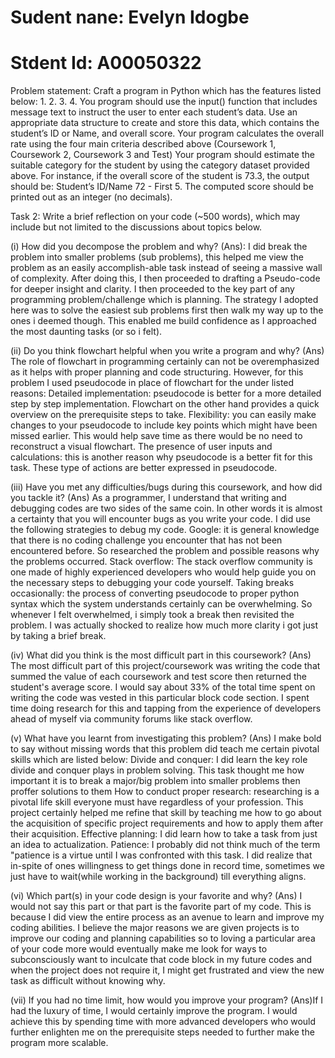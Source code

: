 # Sudent nane: Evelyn Idogbe 
# Stdent Id: A00050322

Problem statement: Craft a program in Python which has the features listed below: 1. 2. 3. 4. You program should use the input() function that includes message text to instruct the user to enter each student’s data. Use an appropriate data structure to create and store this data, which contains the student’s ID or Name, and overall score. Your program calculates the overall rate using the four main criteria described above (Coursework 1, Coursework 2, Coursework 3 and Test) Your program should estimate the suitable category for the student by using the category dataset provided above. For instance, if the overall score of the student is 73.3, the output should be: Student’s ID/Name 72 - First 5. The computed score should be printed out as an integer (no decimals).

Task 2: Write a brief reflection on your code (~500 words), which may include but not limited to the discussions about topics below.

(i) How did you decompose the problem and why? (Ans): I did break the problem into smaller problems (sub problems), this helped me view the problem as an easily accomplish-able task instead of seeing a massive wall of complexity. After doing this, I then proceeded to drafting a Pseudo-code for deeper insight and clarity. I then proceeded to the key part of any programming problem/challenge which is planning. The strategy I adopted here was to solve the easiest sub problems first then walk my way up to the ones i deemed though. This enabled me build confidence as I approached the most daunting tasks (or so i felt).

(ii) Do you think flowchart helpful when you write a program and why? (Ans) The role of flowchart in programming certainly can not be overemphasized as it helps with proper planning and code structuring. However, for this problem I used pseudocode in place of flowchart for the under listed reasons: Detailed implementation: pseudocode is better for a more detailed step by step implementation. Flowchart on the other hand provides a quick overview on the prerequisite steps to take. Flexibility: you can easily make changes to your pseudocode to include key points which might have been missed earlier. This would help save time as there would be no need to reconstruct a visual flowchart.
The presence of user inputs and calculations: this is another reason why pseudocode is a better fit for this task. These type of actions are better expressed in pseudocode.

(iii) Have you met any difficulties/bugs during this coursework, and how did you tackle it? (Ans) As a programmer, I understand that writing and debugging codes are two sides of the same coin. In other words it is almost a certainty that you will encounter bugs as you write your code. I did use the following strategies to debug my code.
Google: it is general knowledge that there is no coding challenge you encounter that has not been encountered before. So researched the problem and possible reasons why the problems occurred.
Stack overflow: The stack overflow community is one made of highly experienced developers who would help guide you on the necessary steps to debugging your code yourself. Taking breaks occasionally: the process of converting pseudocode to proper python syntax which the system understands certainly can be overwhelming. So whenever I felt overwhelmed, i simply took a break then revisited the problem. I was actually shocked to realize how much more clarity i got just by taking a brief break.

(iv) What did you think is the most difficult part in this coursework? (Ans) The most difficult part of this project/coursework was writing the code that summed the value of each coursework and test score then returned the student's average score. I would say about 33% of the total time spent on writing the code was vested in this particular block code section. I spent time doing research for this and tapping from the experience of developers ahead of myself via community forums like stack overflow.

(v) What have you learnt from investigating this problem? (Ans) I make bold to say without missing words that this problem did teach me certain pivotal skills which are listed below: Divide and conquer: I did learn the key role divide and conquer plays in problem solving. This task thought me how important it is to break a major/big problem into smaller problems then proffer solutions to them
How to conduct proper research: researching is a pivotal life skill everyone must have regardless of your profession. This project certainly helped me refine that skill by teaching me how to go about the acquisition of specific project requirements and how to apply them after their acquisition.
Effective planning: I did learn how to take a task from just an idea to actualization.
Patience: I probably did not think much of the term "patience is a virtue until I was confronted with this task. I did realize that in-spite of ones willingness to get things done in record time, sometimes we just have to wait(while working in the background) till everything aligns.

(vi) Which part(s) in your code design is your favorite and why? (Ans) I would not say this part or that part is the favorite part of my code. This is because I did view the entire process as an avenue to learn and improve my coding abilities. I believe the major reasons we are given projects is to improve our coding and planning capabilities so to loving a particular area of your code more would eventually make me look for ways to subconsciously want to inculcate that code block in my future codes and when the project does not require it, I might get frustrated and view the new task as difficult without knowing why.

(vii) If you had no time limit, how would you improve your program? (Ans)If I had the luxury of time, I would certainly improve the program. I would achieve this by spending time with more advanced developers who would further enlighten me on the prerequisite steps needed to further make the program more scalable.
